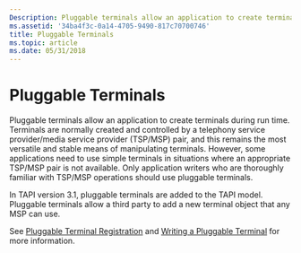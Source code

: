 ```yaml
---
Description: Pluggable terminals allow an application to create terminals during run time.
ms.assetid: '34ba4f3c-0a14-4705-9490-817c70700746'
title: Pluggable Terminals
ms.topic: article
ms.date: 05/31/2018
---
```


# Pluggable Terminals

Pluggable terminals allow an application to create terminals during run time. Terminals are normally created and controlled by a telephony service provider/media service provider (TSP/MSP) pair, and this remains the most versatile and stable means of manipulating terminals. However, some applications need to use simple terminals in situations where an appropriate TSP/MSP pair is not available. Only application writers who are thoroughly familiar with TSP/MSP operations should use pluggable terminals.

In TAPI version 3.1, pluggable terminals are added to the TAPI model. Pluggable terminals allow a third party to add a new terminal object that any MSP can use.

See [Pluggable Terminal Registration](pluggable-terminal-registration.md) and [Writing a Pluggable Terminal](writing-a-pluggable-terminal.md) for more information.

 

 



